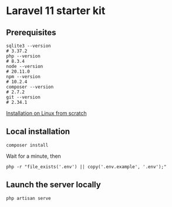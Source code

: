 # Laravel 11 starter kit

## Prerequisites

```
sqlite3 --version
# 3.37.2
php --version
# 8.3.4
node --version
# 20.11.0
npm --version
# 10.2.4
composer --version
# 2.7.2
git --version
# 2.34.1
```

[Installation on Linux from scratch](https://saaslit.com/blog/laravel/how-to-install-laravel-11-on-linux)

## Local installation

```
composer install
```

Wait for a minute, then

```shell
php -r "file_exists('.env') || copy('.env.example', '.env');"

```


## Launch the server locally

```
php artisan serve
```